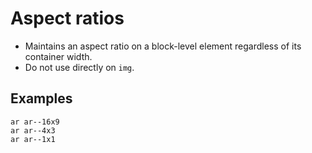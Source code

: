 # Aspect ratios

- Maintains an aspect ratio on a block-level element regardless of its container width.
- Do not use directly on `img`.

## Examples

<div class="pa3 ba b--gray-300">
    <div class="cols">
        <div class="col w-1/3">
            <div>
                <div class="ar ar--16x9 cover" style="background:url(https://placebear.com/420/320?image=2"></div>
                <code class="mt1">ar ar--16x9</code>
            </div>
        </div>
        <div class="col w-1/3">
            <div>
                <div class="ar ar--4x3 cover" style="background:url(https://placebear.com/420/320?image=2"></div>
                <code class="mt1">ar ar--4x3</code>
            </div>
        </div>
        <div class="col w-1/3">
            <div>
                <div class="ar ar--1x1 cover" style="background:url(https://placebear.com/420/320?image=2"></div>
                <code class="mt1">ar ar--1x1</code>
            </div>
        </div>
    </div>
</div>